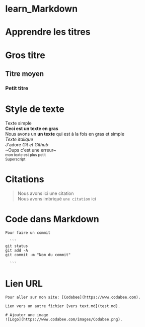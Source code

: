 # learn_Markdown
# Apprendre les titres
# Gros titre
## Titre moyen
### Petit titre

# Style de texte  
Texte simple  
**Ceci est un texte en gras**  
 Nous avons un __un texte__ qui est à la fois en gras et simple  
*Texte italique*   
J'adore *Git et Github*  
~Oups c'est une erreur~  
<sub>mon texte est plus petit</sub>  
<sup>Superscript</sup>  
  
  # Citations  
  >Nous avons ici une citation  
  Nous avons imbriqué `une citation` ici  
    
  # Code dans Markdown  
    
    Pour faire un commit  
      
      ```  
    git status  
    git add -A  
    git commit -m "Nom du commit"  

      ```    
  
   # Lien URL  
    
    Pour aller sur mon site: [Codabee](https://www.codabee.com).  
      
    Lien vers un autre fichier [vers text.md](test.md).  
      
    # Ajouter une image  
    ![Logo](https://www.codabee.com/images/Codabee.png).






